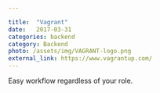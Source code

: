 ```yaml
---

title:  "Vagrant"
date:   2017-03-31
categories: backend
category: Backend
photo: /assets/img/VAGRANT-logo.png
external_link: https://www.vagrantup.com/
---
```

Easy workflow regardless of your role.
